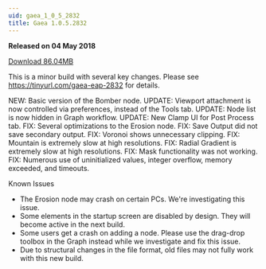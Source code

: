 ```yaml
---
uid: gaea_1_0_5_2832
title: Gaea 1.0.5.2832
---
```



**Released on 04 May 2018**

<a href="http://viridian.quadspinner.com/gaea/Gaea-EAP-2832.exe">Download 86.04MB</a> <br>


<div class="release-note">

This is a minor build with several key changes.
Please see https://tinyurl.com/gaea-eap-2832 for details.

NEW: Basic version of the Bomber node.
UPDATE: Viewport attachment is now controlled via preferences, instead of the Tools tab.
UPDATE: Node list is now hidden in Graph workflow.
UPDATE: New Clamp UI for Post Process tab.
FIX: Several optimizations to the Erosion node.
FIX: Save Output did not save secondary output.
FIX: Voronoi shows unnecessary clipping.
FIX: Mountain is extremely slow at high resolutions.
FIX: Radial Gradient is extremely slow at high resolutions.
FIX: Mask functionality was not working.
FIX: Numerous use of uninitialized values, integer overflow, memory exceeded, and timeouts.

Known Issues
- The Erosion node may crash on certain PCs. We're investigating this issue.
- Some elements in the startup screen are disabled by design. They will become active in the next build.
- Some users get a crash on adding a node. Please use the drag-drop toolbox in the Graph instead while we investigate and fix this issue.
- Due to structural changes in the file format, old files may not fully work with this new build.

</div>
